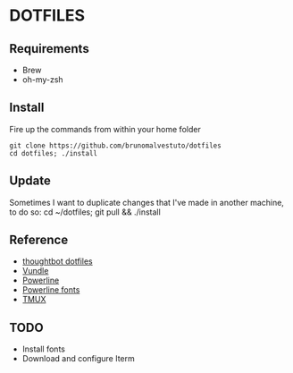 # DOTFILES

## Requirements
* Brew
* oh-my-zsh

## Install

Fire up the commands from within your home folder

    git clone https://github.com/brunomalvestuto/dotfiles
    cd dotfiles; ./install

## Update

Sometimes I want to duplicate changes that I've made in another machine, to do so:
    cd ~/dotfiles; git pull && ./install

## Reference

* [thoughtbot dotfiles](https://github.com/thoughtbot/dotfile)
* [Vundle](https://github.com/gmarik/vundle.git)
* [Powerline](https://github.com/Lokaltog/powerline)
* [Powerline fonts](https://github.com/Lokaltog/powerline-fonts)
* [TMUX](http://tmux.sourceforge.net/)

## TODO

* Install fonts
* Download and configure Iterm
